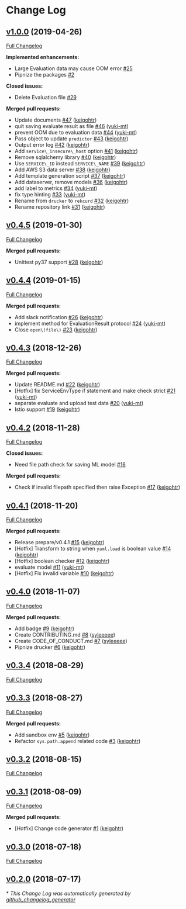 # Change Log

## [v1.0.0](https://github.com/rekcurd/rekcurd-python/tree/v1.0.0) (2019-04-26)
[Full Changelog](https://github.com/rekcurd/rekcurd-python/compare/v0.4.5...v1.0.0)

**Implemented enhancements:**

- Large Evaluation data may cause OOM error [\#25](https://github.com/rekcurd/rekcurd-python/issues/25)
- Pipnize the packages [\#2](https://github.com/rekcurd/rekcurd-python/issues/2)

**Closed issues:**

- Delete Evaluation file [\#29](https://github.com/rekcurd/rekcurd-python/issues/29)

**Merged pull requests:**

- Update documents [\#47](https://github.com/rekcurd/rekcurd-python/pull/47) ([keigohtr](https://github.com/keigohtr))
- quit saving evaluate result as file [\#46](https://github.com/rekcurd/rekcurd-python/pull/46) ([yuki-mt](https://github.com/yuki-mt))
- prevent OOM due to evaluation data [\#44](https://github.com/rekcurd/rekcurd-python/pull/44) ([yuki-mt](https://github.com/yuki-mt))
- Pass object to update `predictor` [\#43](https://github.com/rekcurd/rekcurd-python/pull/43) ([keigohtr](https://github.com/keigohtr))
- Output error log [\#42](https://github.com/rekcurd/rekcurd-python/pull/42) ([keigohtr](https://github.com/keigohtr))
- Add `service\_insecure\_host` option [\#41](https://github.com/rekcurd/rekcurd-python/pull/41) ([keigohtr](https://github.com/keigohtr))
- Remove sqlalchemy library [\#40](https://github.com/rekcurd/rekcurd-python/pull/40) ([keigohtr](https://github.com/keigohtr))
- Use `SERVICE\_ID` instead `SERVICE\_NAME` [\#39](https://github.com/rekcurd/rekcurd-python/pull/39) ([keigohtr](https://github.com/keigohtr))
- Add AWS S3 data server [\#38](https://github.com/rekcurd/rekcurd-python/pull/38) ([keigohtr](https://github.com/keigohtr))
- Add template generation script [\#37](https://github.com/rekcurd/rekcurd-python/pull/37) ([keigohtr](https://github.com/keigohtr))
- Add dataserver, remove models [\#36](https://github.com/rekcurd/rekcurd-python/pull/36) ([keigohtr](https://github.com/keigohtr))
- add label to metrics [\#34](https://github.com/rekcurd/rekcurd-python/pull/34) ([yuki-mt](https://github.com/yuki-mt))
- fix type hinting [\#33](https://github.com/rekcurd/rekcurd-python/pull/33) ([yuki-mt](https://github.com/yuki-mt))
- Rename from `drucker` to `rekcurd` [\#32](https://github.com/rekcurd/rekcurd-python/pull/32) ([keigohtr](https://github.com/keigohtr))
- Rename repository link [\#31](https://github.com/rekcurd/rekcurd-python/pull/31) ([keigohtr](https://github.com/keigohtr))

## [v0.4.5](https://github.com/rekcurd/rekcurd-python/tree/v0.4.5) (2019-01-30)
[Full Changelog](https://github.com/rekcurd/rekcurd-python/compare/v0.4.4...v0.4.5)

**Merged pull requests:**

- Unittest py37 support [\#28](https://github.com/rekcurd/rekcurd-python/pull/28) ([keigohtr](https://github.com/keigohtr))

## [v0.4.4](https://github.com/rekcurd/rekcurd-python/tree/v0.4.4) (2019-01-15)
[Full Changelog](https://github.com/rekcurd/rekcurd-python/compare/v0.4.3...v0.4.4)

**Merged pull requests:**

- Add slack notification [\#26](https://github.com/rekcurd/rekcurd-python/pull/26) ([keigohtr](https://github.com/keigohtr))
- implement method for EvaluationResult protocol [\#24](https://github.com/rekcurd/rekcurd-python/pull/24) ([yuki-mt](https://github.com/yuki-mt))
- Close `open\(file\)` [\#23](https://github.com/rekcurd/rekcurd-python/pull/23) ([keigohtr](https://github.com/keigohtr))

## [v0.4.3](https://github.com/rekcurd/rekcurd-python/tree/v0.4.3) (2018-12-26)
[Full Changelog](https://github.com/rekcurd/rekcurd-python/compare/v0.4.2...v0.4.3)

**Merged pull requests:**

- Update README.md [\#22](https://github.com/rekcurd/rekcurd-python/pull/22) ([keigohtr](https://github.com/keigohtr))
- \[Hotfix\] fix ServiceEnvType if statement and make check strict [\#21](https://github.com/rekcurd/rekcurd-python/pull/21) ([yuki-mt](https://github.com/yuki-mt))
- separate evaluate and upload test data [\#20](https://github.com/rekcurd/rekcurd-python/pull/20) ([yuki-mt](https://github.com/yuki-mt))
- Istio support [\#19](https://github.com/rekcurd/rekcurd-python/pull/19) ([keigohtr](https://github.com/keigohtr))

## [v0.4.2](https://github.com/rekcurd/rekcurd-python/tree/v0.4.2) (2018-11-28)
[Full Changelog](https://github.com/rekcurd/rekcurd-python/compare/v0.4.1...v0.4.2)

**Closed issues:**

- Need file path check for saving ML model [\#16](https://github.com/rekcurd/rekcurd-python/issues/16)

**Merged pull requests:**

- Check if invalid filepath specified then raise Exception [\#17](https://github.com/rekcurd/rekcurd-python/pull/17) ([keigohtr](https://github.com/keigohtr))

## [v0.4.1](https://github.com/rekcurd/rekcurd-python/tree/v0.4.1) (2018-11-20)
[Full Changelog](https://github.com/rekcurd/rekcurd-python/compare/v0.4.0...v0.4.1)

**Merged pull requests:**

- Release prepare/v0.4.1 [\#15](https://github.com/rekcurd/rekcurd-python/pull/15) ([keigohtr](https://github.com/keigohtr))
- \[Hotfix\] Transform to string when `yaml.load` is boolean value [\#14](https://github.com/rekcurd/rekcurd-python/pull/14) ([keigohtr](https://github.com/keigohtr))
- \[Hotfix\] boolean checker [\#12](https://github.com/rekcurd/rekcurd-python/pull/12) ([keigohtr](https://github.com/keigohtr))
- evaluate model [\#11](https://github.com/rekcurd/rekcurd-python/pull/11) ([yuki-mt](https://github.com/yuki-mt))
- \[Hotfix\] Fix invalid variable [\#10](https://github.com/rekcurd/rekcurd-python/pull/10) ([keigohtr](https://github.com/keigohtr))

## [v0.4.0](https://github.com/rekcurd/rekcurd-python/tree/v0.4.0) (2018-11-07)
[Full Changelog](https://github.com/rekcurd/rekcurd-python/compare/v0.3.4...v0.4.0)

**Merged pull requests:**

- Add badge [\#9](https://github.com/rekcurd/rekcurd-python/pull/9) ([keigohtr](https://github.com/keigohtr))
- Create CONTRIBUTING.md [\#8](https://github.com/rekcurd/rekcurd-python/pull/8) ([syleeeee](https://github.com/syleeeee))
- Create CODE\_OF\_CONDUCT.md [\#7](https://github.com/rekcurd/rekcurd-python/pull/7) ([syleeeee](https://github.com/syleeeee))
- Pipnize drucker [\#6](https://github.com/rekcurd/rekcurd-python/pull/6) ([keigohtr](https://github.com/keigohtr))

## [v0.3.4](https://github.com/rekcurd/rekcurd-python/tree/v0.3.4) (2018-08-29)
[Full Changelog](https://github.com/rekcurd/rekcurd-python/compare/v0.3.3...v0.3.4)

## [v0.3.3](https://github.com/rekcurd/rekcurd-python/tree/v0.3.3) (2018-08-27)
[Full Changelog](https://github.com/rekcurd/rekcurd-python/compare/v0.3.2...v0.3.3)

**Merged pull requests:**

- Add sandbox env [\#5](https://github.com/rekcurd/rekcurd-python/pull/5) ([keigohtr](https://github.com/keigohtr))
- Refactor `sys.path.append` related code [\#3](https://github.com/rekcurd/rekcurd-python/pull/3) ([keigohtr](https://github.com/keigohtr))

## [v0.3.2](https://github.com/rekcurd/rekcurd-python/tree/v0.3.2) (2018-08-15)
[Full Changelog](https://github.com/rekcurd/rekcurd-python/compare/v0.3.1...v0.3.2)

## [v0.3.1](https://github.com/rekcurd/rekcurd-python/tree/v0.3.1) (2018-08-09)
[Full Changelog](https://github.com/rekcurd/rekcurd-python/compare/v0.3.0...v0.3.1)

**Merged pull requests:**

- \[Hotfix\] Change code generator [\#1](https://github.com/rekcurd/rekcurd-python/pull/1) ([keigohtr](https://github.com/keigohtr))

## [v0.3.0](https://github.com/rekcurd/rekcurd-python/tree/v0.3.0) (2018-07-18)
[Full Changelog](https://github.com/rekcurd/rekcurd-python/compare/v0.2.0...v0.3.0)

## [v0.2.0](https://github.com/rekcurd/rekcurd-python/tree/v0.2.0) (2018-07-17)


\* *This Change Log was automatically generated by [github_changelog_generator](https://github.com/skywinder/Github-Changelog-Generator)*